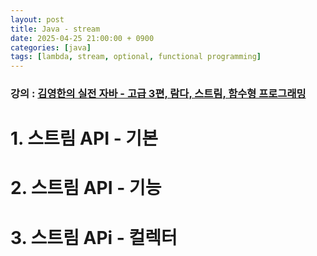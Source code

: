 ```yaml
---
layout: post
title: Java - stream
date: 2025-04-25 21:00:00 + 0900
categories: [java]
tags: [lambda, stream, optional, functional programming]
---
```


### 강의 : [김영한의 실전 자바 - 고급 3편, 람다, 스트림, 함수형 프로그래밍](https://www.inflearn.com/course/%EA%B9%80%EC%98%81%ED%95%9C%EC%9D%98-%EC%8B%A4%EC%A0%84-%EC%9E%90%EB%B0%94-%EA%B3%A0%EA%B8%89-3/dashboard)

# 1. 스트림 API - 기본

# 2. 스트림 API - 기능

# 3. 스트림 APi - 컬렉터